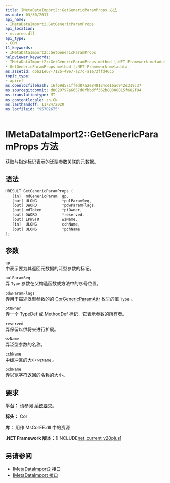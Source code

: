 ```yaml
---
title: IMetaDataImport2::GetGenericParamProps 方法
ms.date: 03/30/2017
api_name:
- IMetaDataImport2.GetGenericParamProps
api_location:
- mscoree.dll
api_type:
- COM
f1_keywords:
- IMetaDataImport2::GetGenericParamProps
helpviewer_keywords:
- IMetaDataImport2::GetGenericParamProps method [.NET Framework metadata]
- GetGenericParamProps method [.NET Framework metadata]
ms.assetid: dbb21e67-712b-49e7-a27c-a1e73ffd46c5
topic_type:
- apiref
ms.openlocfilehash: 16f69d571ffed87a2e848124ce16ac942d319c37
ms.sourcegitcommit: d8020797a6657d0fbbdff362b80300815f682f94
ms.translationtype: MT
ms.contentlocale: zh-CN
ms.lasthandoff: 11/24/2020
ms.locfileid: "95702675"
---
```

# <a name="imetadataimport2getgenericparamprops-method"></a>IMetaDataImport2::GetGenericParamProps 方法

获取与指定标记表示的泛型参数关联的元数据。  
  
## <a name="syntax"></a>语法  
  
```cpp  
HRESULT GetGenericParamProps (  
   [in]  mdGenericParam  gp,  
   [out] ULONG           *pulParamSeq,  
   [out] DWORD           *pdwParamFlags,  
   [out] mdToken         *ptOwner,  
   [out] DWORD           *reserved,  
   [out] LPWSTR          wzName,  
   [in]  ULONG           cchName,  
   [out] ULONG           *pchName  
);  
```  
  
## <a name="parameters"></a>参数  

 `gp`  
 中表示要为其返回元数据的泛型参数的标记。  
  
 `pulParamSeq`  
 弄 `Type` 参数在父构造函数或方法中的序号位置。  
  
 `pdwParamFlags`  
 弄用于描述泛型参数的的 [CorGenericParamAttr](corgenericparamattr-enumeration.md) 枚举的值 `Type` 。  
  
 `ptOwner`  
 弄一个 TypeDef 或 MethodDef 标记，它表示参数的所有者。  
  
 `reserved`  
 弄保留以供将来进行扩展。  
  
 `wzName`  
 弄泛型参数的名称。  
  
 `cchName`  
 中缓冲区的大小 `wzName` 。  
  
 `pchName`  
 弄以宽字符返回的名称的大小。  
  
## <a name="requirements"></a>要求  

 **平台：** 请参阅 [系统要求](../../get-started/system-requirements.md)。  
  
 **标头：** Cor  
  
 **库：** 用作 MsCorEE.dll 中的资源  
  
 **.NET Framework 版本：**[!INCLUDE[net_current_v20plus](../../../../includes/net-current-v20plus-md.md)]  
  
## <a name="see-also"></a>另请参阅

- [IMetaDataImport2 接口](imetadataimport2-interface.md)
- [IMetaDataImport 接口](imetadataimport-interface.md)
